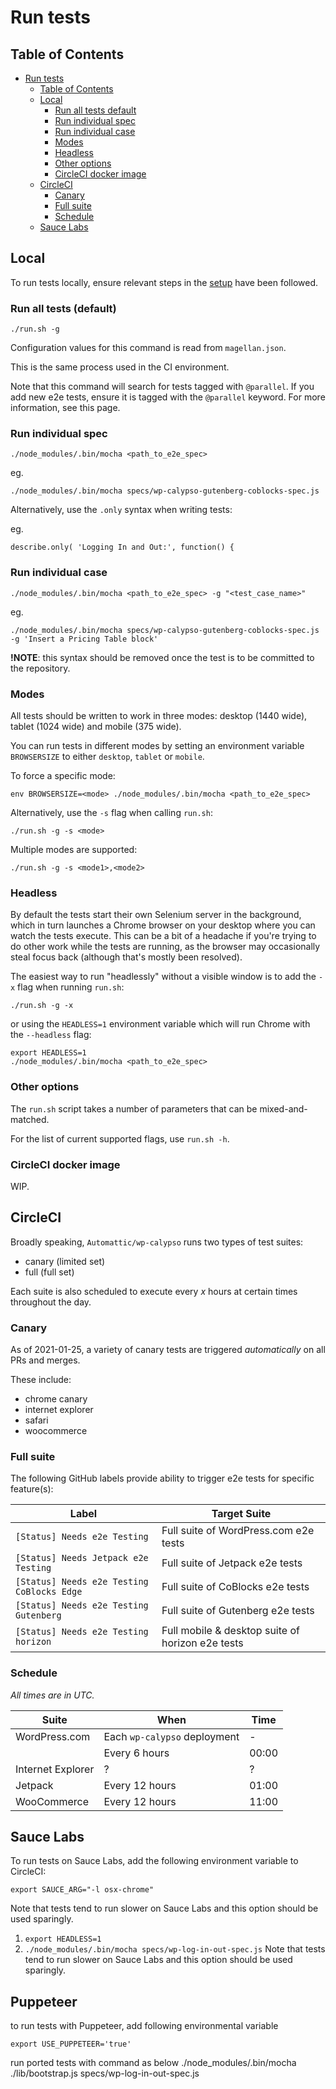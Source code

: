 # Run tests

## Table of Contents

<!-- TOC -->

- [Run tests](#run-tests)
  - [Table of Contents](#table-of-contents)
  - [Local](#local)
    - [Run all tests default](#run-all-tests-default)
    - [Run individual spec](#run-individual-spec)
    - [Run individual case](#run-individual-case)
    - [Modes](#modes)
    - [Headless](#headless)
    - [Other options](#other-options)
    - [CircleCI docker image](#circleci-docker-image)
  - [CircleCI](#circleci)
    - [Canary](#canary)
    - [Full suite](#full-suite)
    - [Schedule](#schedule)
  - [Sauce Labs](#sauce-labs)

<!-- /TOC -->

## Local

To run tests locally, ensure relevant steps in the [setup](docs/setup.md) have been followed.

### Run all tests (default)

```
./run.sh -g
```

Configuration values for this command is read from `magellan.json`.

This is the same process used in the CI environment.

Note that this command will search for tests tagged with `@parallel`. If you add new e2e tests, ensure it is tagged with the `@parallel` keyword. For more information, see this page.

### Run individual spec

```
./node_modules/.bin/mocha <path_to_e2e_spec>
```

eg.

```
./node_modules/.bin/mocha specs/wp-calypso-gutenberg-coblocks-spec.js
```

Alternatively, use the `.only` syntax when writing tests:

eg.

```
describe.only( 'Logging In and Out:', function() {
```

### Run individual case

```
./node_modules/.bin/mocha <path_to_e2e_spec> -g "<test_case_name>"
```

eg.

```
./node_modules/.bin/mocha specs/wp-calypso-gutenberg-coblocks-spec.js -g 'Insert a Pricing Table block'
```

**!NOTE**: this syntax should be removed once the test is to be committed to the repository.

### Modes

All tests should be written to work in three modes: desktop (1440 wide), tablet (1024 wide) and mobile (375 wide).

You can run tests in different modes by setting an environment variable `BROWSERSIZE` to either `desktop`, `tablet` or `mobile`.

To force a specific mode:

```
env BROWSERSIZE=<mode> ./node_modules/.bin/mocha <path_to_e2e_spec>
```

Alternatively, use the `-s` flag when calling `run.sh`:

```
./run.sh -g -s <mode>
```

Multiple modes are supported:

```
./run.sh -g -s <mode1>,<mode2>
```

### Headless

By default the tests start their own Selenium server in the background, which in turn launches a Chrome browser on your desktop where you can watch the tests execute. This can be a bit of a headache if you're trying to do other work while the tests are running, as the browser may occasionally steal focus back (although that's mostly been resolved).

The easiest way to run "headlessly" without a visible window is to add the `-x` flag when running `run.sh`:

```
./run.sh -g -x
```

or using the `HEADLESS=1` environment variable which will run Chrome with the `--headless` flag:

```
export HEADLESS=1
./node_modules/.bin/mocha <path_to_e2e_spec>
```

### Other options

The `run.sh` script takes a number of parameters that can be mixed-and-matched.

For the list of current supported flags, use `run.sh -h`.

### CircleCI docker image

WIP.

## CircleCI

Broadly speaking, `Automattic/wp-calypso` runs two types of test suites:

- canary (limited set)
- full (full set)

Each suite is also scheduled to execute every _x_ hours at certain times throughout the day.

### Canary

As of 2021-01-25, a variety of canary tests are triggered _automatically_ on all PRs and merges.

These include:

- chrome canary
- internet explorer
- safari
- woocommerce

### Full suite

The following GitHub labels provide ability to trigger e2e tests for specific feature(s):

| Label                                      | Target Suite                                     |
| ------------------------------------------ | ------------------------------------------------ |
| `[Status] Needs e2e Testing`               | Full suite of WordPress.com e2e tests            |
| `[Status] Needs Jetpack e2e Testing`       | Full suite of Jetpack e2e tests                  |
| `[Status] Needs e2e Testing CoBlocks Edge` | Full suite of CoBlocks e2e tests                 |
| `[Status] Needs e2e Testing Gutenberg`     | Full suite of Gutenberg e2e tests                |
| `[Status] Needs e2e Testing horizon`       | Full mobile & desktop suite of horizon e2e tests |

### Schedule

_All times are in UTC._

| Suite             | When                         | Time  |
| ----------------- | ---------------------------- | ----- |
| WordPress.com     | Each `wp-calypso` deployment | -     |
|                   | Every 6 hours                | 00:00 |
| Internet Explorer | ?                            | ?     |
| Jetpack           | Every 12 hours               | 01:00 |
| WooCommerce       | Every 12 hours               | 11:00 |

## Sauce Labs

To run tests on Sauce Labs, add the following environment variable to CircleCI:

```
export SAUCE_ARG="-l osx-chrome"
```

Note that tests tend to run slower on Sauce Labs and this option should be used sparingly.

1. `export HEADLESS=1`
1. `./node_modules/.bin/mocha specs/wp-log-in-out-spec.js`
Note that tests tend to run slower on Sauce Labs and this option should be used sparingly.


## Puppeteer

to run tests with Puppeteer, add following environmental variable

```
export USE_PUPPETEER='true'
```

run ported tests with command as below
./node_modules/.bin/mocha ./lib/bootstrap.js specs/wp-log-in-out-spec.js

